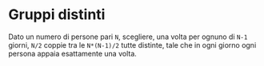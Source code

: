 # Gruppi distinti
Dato un numero di persone pari `N`, scegliere, una volta per ognuno di `N-1` giorni, `N/2` coppie tra le `N*(N-1)/2` tutte distinte, tale che in ogni giorno ogni persona appaia esattamente una volta.
